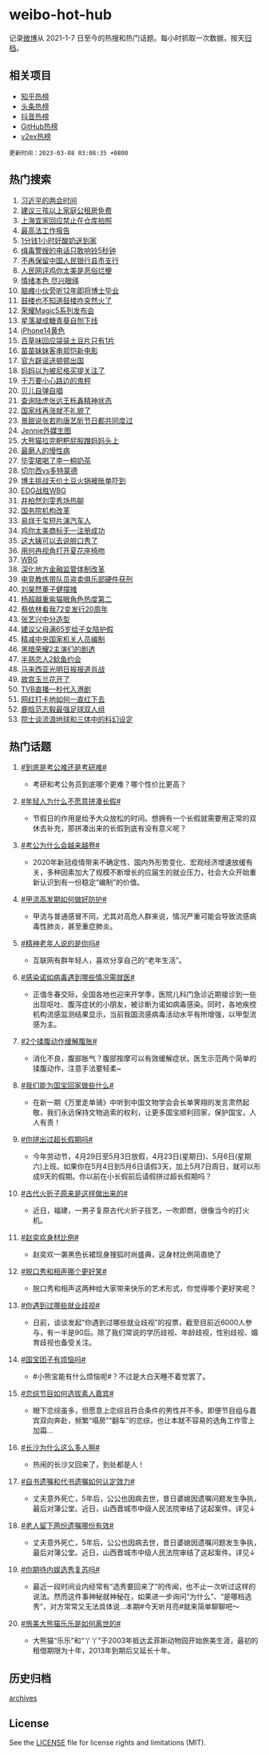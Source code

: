 # weibo-hot-hub

记录[微博](https://www.weibo.com)从 2021-1-7 日至今的热搜和热门话题。每小时抓取一次数据，按天[归档](archives)。

## 相关项目

- [知乎热榜](https://github.com/lonnyzhang423/zhihu-hot-hub)
- [头条热榜](https://github.com/lonnyzhang423/toutiao-hot-hub)
- [抖音热榜](https://github.com/lonnyzhang423/douyin-hot-hub)
- [GitHub热榜](https://github.com/lonnyzhang423/github-hot-hub)
- [v2ex热榜](https://github.com/lonnyzhang423/v2ex-hot-hub)


`更新时间：2023-03-08 03:08:35 +0800`

## 热门搜索

1. [习近平的两会时间](https://m.weibo.cn/search?containerid=100103type%3D1%26t%3D10%26q%3D%23%E4%B9%A0%E8%BF%91%E5%B9%B3%E7%9A%84%E4%B8%A4%E4%BC%9A%E6%97%B6%E9%97%B4%23&stream_entry_id=51&isnewpage=1&extparam=seat%3D1%26dgr%3D0%26filter_type%3Drealtimehot%26cate%3D10103%26stream_entry_id%3D51%26pos%3D0%26c_type%3D51%26display_time%3D1678216113%26pre_seqid%3D16782161139530438599113&luicode=10000011&lfid=106003type%253D25%2526t%253D3%2526disable_hot%253D1%2526filter_type%253Drealtimehot)
1. [建议三孩以上家庭公租房免费](https://m.weibo.cn/search?containerid=100103type%3D1%26t%3D10%26q%3D%23%E5%BB%BA%E8%AE%AE%E4%B8%89%E5%AD%A9%E4%BB%A5%E4%B8%8A%E5%AE%B6%E5%BA%AD%E5%85%AC%E7%A7%9F%E6%88%BF%E5%85%8D%E8%B4%B9%23&stream_entry_id=31&isnewpage=1&extparam=seat%3D1%26realpos%3D1%26dgr%3D0%26filter_type%3Drealtimehot%26q%3D%2523%25E5%25BB%25BA%25E8%25AE%25AE%25E4%25B8%2589%25E5%25AD%25A9%25E4%25BB%25A5%25E4%25B8%258A%25E5%25AE%25B6%25E5%25BA%25AD%25E5%2585%25AC%25E7%25A7%259F%25E6%2588%25BF%25E5%2585%258D%25E8%25B4%25B9%2523%26stream_entry_id%3D31%26pos%3D0%26band_rank%3D1%26cate%3D5001%26lcate%3D5001%26flag%3D0%26c_type%3D31%26display_time%3D1678216113%26pre_seqid%3D16782161139530438599113&luicode=10000011&lfid=106003type%253D25%2526t%253D3%2526disable_hot%253D1%2526filter_type%253Drealtimehot)
1. [上海宜家回应禁止在仓库拍照](https://m.weibo.cn/search?containerid=100103type%3D1%26t%3D10%26q%3D%23%E4%B8%8A%E6%B5%B7%E5%AE%9C%E5%AE%B6%E5%9B%9E%E5%BA%94%E7%A6%81%E6%AD%A2%E5%9C%A8%E4%BB%93%E5%BA%93%E6%8B%8D%E7%85%A7%23&stream_entry_id=31&isnewpage=1&extparam=seat%3D1%26realpos%3D2%26dgr%3D0%26filter_type%3Drealtimehot%26q%3D%2523%25E4%25B8%258A%25E6%25B5%25B7%25E5%25AE%259C%25E5%25AE%25B6%25E5%259B%259E%25E5%25BA%2594%25E7%25A6%2581%25E6%25AD%25A2%25E5%259C%25A8%25E4%25BB%2593%25E5%25BA%2593%25E6%258B%258D%25E7%2585%25A7%2523%26stream_entry_id%3D31%26pos%3D1%26band_rank%3D2%26cate%3D5001%26lcate%3D5001%26flag%3D0%26c_type%3D31%26display_time%3D1678216113%26pre_seqid%3D16782161139530438599113&luicode=10000011&lfid=106003type%253D25%2526t%253D3%2526disable_hot%253D1%2526filter_type%253Drealtimehot)
1. [最高法工作报告](https://m.weibo.cn/search?containerid=100103type%3D1%26t%3D10%26q%3D%23%E6%9C%80%E9%AB%98%E6%B3%95%E5%B7%A5%E4%BD%9C%E6%8A%A5%E5%91%8A%23&stream_entry_id=31&isnewpage=1&extparam=seat%3D1%26realpos%3D3%26dgr%3D0%26filter_type%3Drealtimehot%26q%3D%2523%25E6%259C%2580%25E9%25AB%2598%25E6%25B3%2595%25E5%25B7%25A5%25E4%25BD%259C%25E6%258A%25A5%25E5%2591%258A%2523%26stream_entry_id%3D31%26pos%3D2%26band_rank%3D3%26cate%3D5001%26lcate%3D5001%26flag%3D0%26c_type%3D31%26display_time%3D1678216113%26pre_seqid%3D16782161139530438599113&luicode=10000011&lfid=106003type%253D25%2526t%253D3%2526disable_hot%253D1%2526filter_type%253Drealtimehot)
1. [1分钱1小时好酸奶送到家](https://m.weibo.cn/search?containerid=100103type%3D1%26t%3D10%26q%3D%231%E5%88%86%E9%92%B11%E5%B0%8F%E6%97%B6%E5%A5%BD%E9%85%B8%E5%A5%B6%E9%80%81%E5%88%B0%E5%AE%B6%23&stream_entry_id=31&isnewpage=1&extparam=seat%3D1%26dgr%3D0%26filter_type%3Drealtimehot%26adid%3D181745%26q%3D%25231%25E5%2588%2586%25E9%2592%25B11%25E5%25B0%258F%25E6%2597%25B6%25E5%25A5%25BD%25E9%2585%25B8%25E5%25A5%25B6%25E9%2580%2581%25E5%2588%25B0%25E5%25AE%25B6%2523%26stream_entry_id%3D31%26pos%3D3%26band_rank%3D4%26topic_ad%3D1%26cate%3D5001%26lcate%3D5001%26c_type%3D31%26display_time%3D1678216113%26pre_seqid%3D16782161139530438599113&luicode=10000011&lfid=106003type%253D25%2526t%253D3%2526disable_hot%253D1%2526filter_type%253Drealtimehot)
1. [缉毒警嫂的电话只敢响铃5秒钟](https://m.weibo.cn/search?containerid=100103type%3D1%26t%3D10%26q%3D%23%E7%BC%89%E6%AF%92%E8%AD%A6%E5%AB%82%E7%9A%84%E7%94%B5%E8%AF%9D%E5%8F%AA%E6%95%A2%E5%93%8D%E9%93%835%E7%A7%92%E9%92%9F%23&stream_entry_id=31&isnewpage=1&extparam=seat%3D1%26realpos%3D4%26dgr%3D0%26filter_type%3Drealtimehot%26q%3D%2523%25E7%25BC%2589%25E6%25AF%2592%25E8%25AD%25A6%25E5%25AB%2582%25E7%259A%2584%25E7%2594%25B5%25E8%25AF%259D%25E5%258F%25AA%25E6%2595%25A2%25E5%2593%258D%25E9%2593%25835%25E7%25A7%2592%25E9%2592%259F%2523%26stream_entry_id%3D31%26pos%3D4%26band_rank%3D4%26cate%3D5001%26lcate%3D5001%26flag%3D0%26c_type%3D31%26display_time%3D1678216113%26pre_seqid%3D16782161139530438599113&luicode=10000011&lfid=106003type%253D25%2526t%253D3%2526disable_hot%253D1%2526filter_type%253Drealtimehot)
1. [不再保留中国人民银行县市支行](https://m.weibo.cn/search?containerid=100103type%3D1%26t%3D10%26q%3D%23%E4%B8%8D%E5%86%8D%E4%BF%9D%E7%95%99%E4%B8%AD%E5%9B%BD%E4%BA%BA%E6%B0%91%E9%93%B6%E8%A1%8C%E5%8E%BF%E5%B8%82%E6%94%AF%E8%A1%8C%23&stream_entry_id=31&isnewpage=1&extparam=seat%3D1%26realpos%3D5%26dgr%3D0%26filter_type%3Drealtimehot%26q%3D%2523%25E4%25B8%258D%25E5%2586%258D%25E4%25BF%259D%25E7%2595%2599%25E4%25B8%25AD%25E5%259B%25BD%25E4%25BA%25BA%25E6%25B0%2591%25E9%2593%25B6%25E8%25A1%258C%25E5%258E%25BF%25E5%25B8%2582%25E6%2594%25AF%25E8%25A1%258C%2523%26stream_entry_id%3D31%26pos%3D5%26band_rank%3D5%26cate%3D5001%26lcate%3D5001%26flag%3D0%26c_type%3D31%26display_time%3D1678216113%26pre_seqid%3D16782161139530438599113&luicode=10000011&lfid=106003type%253D25%2526t%253D3%2526disable_hot%253D1%2526filter_type%253Drealtimehot)
1. [人民网评鸡你太美是恶俗烂梗](https://m.weibo.cn/search?containerid=100103type%3D1%26t%3D10%26q%3D%23%E4%BA%BA%E6%B0%91%E7%BD%91%E8%AF%84%E9%B8%A1%E4%BD%A0%E5%A4%AA%E7%BE%8E%E6%98%AF%E6%81%B6%E4%BF%97%E7%83%82%E6%A2%97%23&stream_entry_id=31&isnewpage=1&extparam=seat%3D1%26realpos%3D6%26dgr%3D0%26filter_type%3Drealtimehot%26q%3D%2523%25E4%25BA%25BA%25E6%25B0%2591%25E7%25BD%2591%25E8%25AF%2584%25E9%25B8%25A1%25E4%25BD%25A0%25E5%25A4%25AA%25E7%25BE%258E%25E6%2598%25AF%25E6%2581%25B6%25E4%25BF%2597%25E7%2583%2582%25E6%25A2%2597%2523%26stream_entry_id%3D31%26pos%3D6%26band_rank%3D6%26cate%3D5001%26lcate%3D5001%26flag%3D16%26c_type%3D31%26display_time%3D1678216113%26pre_seqid%3D16782161139530438599113&luicode=10000011&lfid=106003type%253D25%2526t%253D3%2526disable_hot%253D1%2526filter_type%253Drealtimehot)
1. [情绪本色 尽兴眼绎](https://m.weibo.cn/search?containerid=100103type%3D1%26t%3D10%26q%3D%23%E6%83%85%E7%BB%AA%E6%9C%AC%E8%89%B2+%E5%B0%BD%E5%85%B4%E7%9C%BC%E7%BB%8E%23&stream_entry_id=31&isnewpage=1&extparam=seat%3D1%26dgr%3D0%26filter_type%3Drealtimehot%26adid%3D181635%26q%3D%2523%25E6%2583%2585%25E7%25BB%25AA%25E6%259C%25AC%25E8%2589%25B2%2520%25E5%25B0%25BD%25E5%2585%25B4%25E7%259C%25BC%25E7%25BB%258E%2523%26stream_entry_id%3D31%26pos%3D7%26band_rank%3D7%26topic_ad%3D1%26cate%3D5001%26lcate%3D5001%26c_type%3D31%26display_time%3D1678216113%26pre_seqid%3D16782161139530438599113&luicode=10000011&lfid=106003type%253D25%2526t%253D3%2526disable_hot%253D1%2526filter_type%253Drealtimehot)
1. [脑瘫小伙旁听12年即将博士毕业](https://m.weibo.cn/search?containerid=100103type%3D1%26t%3D10%26q%3D%23%E8%84%91%E7%98%AB%E5%B0%8F%E4%BC%99%E6%97%81%E5%90%AC12%E5%B9%B4%E5%8D%B3%E5%B0%86%E5%8D%9A%E5%A3%AB%E6%AF%95%E4%B8%9A%23&stream_entry_id=31&isnewpage=1&extparam=seat%3D1%26realpos%3D7%26dgr%3D0%26filter_type%3Drealtimehot%26q%3D%2523%25E8%2584%2591%25E7%2598%25AB%25E5%25B0%258F%25E4%25BC%2599%25E6%2597%2581%25E5%2590%25AC12%25E5%25B9%25B4%25E5%258D%25B3%25E5%25B0%2586%25E5%258D%259A%25E5%25A3%25AB%25E6%25AF%2595%25E4%25B8%259A%2523%26stream_entry_id%3D31%26pos%3D8%26band_rank%3D7%26cate%3D5001%26lcate%3D5001%26flag%3D0%26c_type%3D31%26display_time%3D1678216113%26pre_seqid%3D16782161139530438599113&luicode=10000011&lfid=106003type%253D25%2526t%253D3%2526disable_hot%253D1%2526filter_type%253Drealtimehot)
1. [鼓楼也不知道鼓楼咋突然火了](https://m.weibo.cn/search?containerid=100103type%3D1%26t%3D10%26q%3D%23%E9%BC%93%E6%A5%BC%E4%B9%9F%E4%B8%8D%E7%9F%A5%E9%81%93%E9%BC%93%E6%A5%BC%E5%92%8B%E7%AA%81%E7%84%B6%E7%81%AB%E4%BA%86%23&stream_entry_id=31&isnewpage=1&extparam=seat%3D1%26realpos%3D8%26dgr%3D0%26filter_type%3Drealtimehot%26q%3D%2523%25E9%25BC%2593%25E6%25A5%25BC%25E4%25B9%259F%25E4%25B8%258D%25E7%259F%25A5%25E9%2581%2593%25E9%25BC%2593%25E6%25A5%25BC%25E5%2592%258B%25E7%25AA%2581%25E7%2584%25B6%25E7%2581%25AB%25E4%25BA%2586%2523%26stream_entry_id%3D31%26pos%3D9%26band_rank%3D8%26cate%3D5001%26lcate%3D5001%26flag%3D0%26c_type%3D31%26display_time%3D1678216113%26pre_seqid%3D16782161139530438599113&luicode=10000011&lfid=106003type%253D25%2526t%253D3%2526disable_hot%253D1%2526filter_type%253Drealtimehot)
1. [荣耀Magic5系列发布会](https://m.weibo.cn/search?containerid=100103type%3D1%26t%3D10%26q%3D%23%E8%8D%A3%E8%80%80Magic5%E7%B3%BB%E5%88%97%E5%8F%91%E5%B8%83%E4%BC%9A%23&stream_entry_id=31&isnewpage=1&extparam=seat%3D1%26realpos%3D9%26dgr%3D0%26filter_type%3Drealtimehot%26q%3D%2523%25E8%258D%25A3%25E8%2580%2580Magic5%25E7%25B3%25BB%25E5%2588%2597%25E5%258F%2591%25E5%25B8%2583%25E4%25BC%259A%2523%26stream_entry_id%3D31%26pos%3D10%26band_rank%3D9%26cate%3D5001%26lcate%3D5001%26flag%3D0%26c_type%3D31%26display_time%3D1678216113%26pre_seqid%3D16782161139530438599113&luicode=10000011&lfid=106003type%253D25%2526t%253D3%2526disable_hot%253D1%2526filter_type%253Drealtimehot)
1. [星落凝成糖青葵自刎下线](https://m.weibo.cn/search?containerid=100103type%3D1%26t%3D10%26q%3D%23%E6%98%9F%E8%90%BD%E5%87%9D%E6%88%90%E7%B3%96%E9%9D%92%E8%91%B5%E8%87%AA%E5%88%8E%E4%B8%8B%E7%BA%BF%23&stream_entry_id=31&isnewpage=1&extparam=seat%3D1%26realpos%3D10%26dgr%3D0%26filter_type%3Drealtimehot%26q%3D%2523%25E6%2598%259F%25E8%2590%25BD%25E5%2587%259D%25E6%2588%2590%25E7%25B3%2596%25E9%259D%2592%25E8%2591%25B5%25E8%2587%25AA%25E5%2588%258E%25E4%25B8%258B%25E7%25BA%25BF%2523%26stream_entry_id%3D31%26pos%3D11%26band_rank%3D10%26cate%3D5001%26lcate%3D5001%26flag%3D0%26c_type%3D31%26display_time%3D1678216113%26pre_seqid%3D16782161139530438599113&luicode=10000011&lfid=106003type%253D25%2526t%253D3%2526disable_hot%253D1%2526filter_type%253Drealtimehot)
1. [iPhone14黄色](https://m.weibo.cn/search?containerid=100103type%3D1%26t%3D10%26q%3DiPhone14%E9%BB%84%E8%89%B2&stream_entry_id=31&isnewpage=1&extparam=seat%3D1%26realpos%3D11%26dgr%3D0%26filter_type%3Drealtimehot%26q%3DiPhone14%25E9%25BB%2584%25E8%2589%25B2%26stream_entry_id%3D31%26pos%3D12%26band_rank%3D11%26cate%3D5001%26lcate%3D5001%26flag%3D0%26c_type%3D31%26display_time%3D1678216113%26pre_seqid%3D16782161139530438599113&luicode=10000011&lfid=106003type%253D25%2526t%253D3%2526disable_hot%253D1%2526filter_type%253Drealtimehot)
1. [百草味回应袋装土豆片只有1片](https://m.weibo.cn/search?containerid=100103type%3D1%26t%3D10%26q%3D%23%E7%99%BE%E8%8D%89%E5%91%B3%E5%9B%9E%E5%BA%94%E8%A2%8B%E8%A3%85%E5%9C%9F%E8%B1%86%E7%89%87%E5%8F%AA%E6%9C%891%E7%89%87%23&stream_entry_id=31&isnewpage=1&extparam=seat%3D1%26realpos%3D12%26dgr%3D0%26filter_type%3Drealtimehot%26q%3D%2523%25E7%2599%25BE%25E8%258D%2589%25E5%2591%25B3%25E5%259B%259E%25E5%25BA%2594%25E8%25A2%258B%25E8%25A3%2585%25E5%259C%259F%25E8%25B1%2586%25E7%2589%2587%25E5%258F%25AA%25E6%259C%25891%25E7%2589%2587%2523%26stream_entry_id%3D31%26pos%3D13%26band_rank%3D12%26cate%3D5001%26lcate%3D5001%26flag%3D0%26c_type%3D31%26display_time%3D1678216113%26pre_seqid%3D16782161139530438599113&luicode=10000011&lfid=106003type%253D25%2526t%253D3%2526disable_hot%253D1%2526filter_type%253Drealtimehot)
1. [苗苗妹妹客串郑恺新电影](https://m.weibo.cn/search?containerid=100103type%3D1%26t%3D10%26q%3D%23%E8%8B%97%E8%8B%97%E5%A6%B9%E5%A6%B9%E5%AE%A2%E4%B8%B2%E9%83%91%E6%81%BA%E6%96%B0%E7%94%B5%E5%BD%B1%23&stream_entry_id=31&isnewpage=1&extparam=seat%3D1%26realpos%3D13%26dgr%3D0%26filter_type%3Drealtimehot%26q%3D%2523%25E8%258B%2597%25E8%258B%2597%25E5%25A6%25B9%25E5%25A6%25B9%25E5%25AE%25A2%25E4%25B8%25B2%25E9%2583%2591%25E6%2581%25BA%25E6%2596%25B0%25E7%2594%25B5%25E5%25BD%25B1%2523%26stream_entry_id%3D31%26pos%3D14%26band_rank%3D13%26cate%3D5001%26lcate%3D5001%26flag%3D0%26c_type%3D31%26display_time%3D1678216113%26pre_seqid%3D16782161139530438599113&luicode=10000011&lfid=106003type%253D25%2526t%253D3%2526disable_hot%253D1%2526filter_type%253Drealtimehot)
1. [官方辟谣送顿顿出国](https://m.weibo.cn/search?containerid=100103type%3D1%26t%3D10%26q%3D%23%E5%AE%98%E6%96%B9%E8%BE%9F%E8%B0%A3%E9%80%81%E9%A1%BF%E9%A1%BF%E5%87%BA%E5%9B%BD%23&stream_entry_id=31&isnewpage=1&extparam=seat%3D1%26realpos%3D14%26dgr%3D0%26filter_type%3Drealtimehot%26q%3D%2523%25E5%25AE%2598%25E6%2596%25B9%25E8%25BE%259F%25E8%25B0%25A3%25E9%2580%2581%25E9%25A1%25BF%25E9%25A1%25BF%25E5%2587%25BA%25E5%259B%25BD%2523%26stream_entry_id%3D31%26pos%3D15%26band_rank%3D14%26cate%3D5001%26lcate%3D5001%26flag%3D0%26c_type%3D31%26display_time%3D1678216113%26pre_seqid%3D16782161139530438599113&luicode=10000011&lfid=106003type%253D25%2526t%253D3%2526disable_hot%253D1%2526filter_type%253Drealtimehot)
1. [妈妈以为被尼格买提关注了](https://m.weibo.cn/search?containerid=100103type%3D1%26t%3D10%26q%3D%23%E5%A6%88%E5%A6%88%E4%BB%A5%E4%B8%BA%E8%A2%AB%E5%B0%BC%E6%A0%BC%E4%B9%B0%E6%8F%90%E5%85%B3%E6%B3%A8%E4%BA%86%23&stream_entry_id=31&isnewpage=1&extparam=seat%3D1%26realpos%3D15%26dgr%3D0%26filter_type%3Drealtimehot%26q%3D%2523%25E5%25A6%2588%25E5%25A6%2588%25E4%25BB%25A5%25E4%25B8%25BA%25E8%25A2%25AB%25E5%25B0%25BC%25E6%25A0%25BC%25E4%25B9%25B0%25E6%258F%2590%25E5%2585%25B3%25E6%25B3%25A8%25E4%25BA%2586%2523%26stream_entry_id%3D31%26pos%3D16%26band_rank%3D15%26cate%3D5001%26lcate%3D5001%26flag%3D0%26c_type%3D31%26display_time%3D1678216113%26pre_seqid%3D16782161139530438599113&luicode=10000011&lfid=106003type%253D25%2526t%253D3%2526disable_hot%253D1%2526filter_type%253Drealtimehot)
1. [千万要小心路边的鬼秤](https://m.weibo.cn/search?containerid=100103type%3D1%26t%3D10%26q%3D%23%E5%8D%83%E4%B8%87%E8%A6%81%E5%B0%8F%E5%BF%83%E8%B7%AF%E8%BE%B9%E7%9A%84%E9%AC%BC%E7%A7%A4%23&stream_entry_id=31&isnewpage=1&extparam=seat%3D1%26realpos%3D16%26dgr%3D0%26filter_type%3Drealtimehot%26q%3D%2523%25E5%258D%2583%25E4%25B8%2587%25E8%25A6%2581%25E5%25B0%258F%25E5%25BF%2583%25E8%25B7%25AF%25E8%25BE%25B9%25E7%259A%2584%25E9%25AC%25BC%25E7%25A7%25A4%2523%26stream_entry_id%3D31%26pos%3D17%26band_rank%3D16%26cate%3D5001%26lcate%3D5001%26flag%3D0%26c_type%3D31%26display_time%3D1678216113%26pre_seqid%3D16782161139530438599113&luicode=10000011&lfid=106003type%253D25%2526t%253D3%2526disable_hot%253D1%2526filter_type%253Drealtimehot)
1. [贝儿自弹自唱](https://m.weibo.cn/search?containerid=100103type%3D1%26t%3D10%26q%3D%23%E8%B4%9D%E5%84%BF%E8%87%AA%E5%BC%B9%E8%87%AA%E5%94%B1%23&stream_entry_id=31&isnewpage=1&extparam=seat%3D1%26realpos%3D17%26dgr%3D0%26filter_type%3Drealtimehot%26q%3D%2523%25E8%25B4%259D%25E5%2584%25BF%25E8%2587%25AA%25E5%25BC%25B9%25E8%2587%25AA%25E5%2594%25B1%2523%26stream_entry_id%3D31%26pos%3D18%26band_rank%3D17%26cate%3D5001%26lcate%3D5001%26flag%3D0%26c_type%3D31%26display_time%3D1678216113%26pre_seqid%3D16782161139530438599113&luicode=10000011&lfid=106003type%253D25%2526t%253D3%2526disable_hot%253D1%2526filter_type%253Drealtimehot)
1. [查询陆虎张远王栎鑫精神状态](https://m.weibo.cn/search?containerid=100103type%3D1%26t%3D10%26q%3D%23%E6%9F%A5%E8%AF%A2%E9%99%86%E8%99%8E%E5%BC%A0%E8%BF%9C%E7%8E%8B%E6%A0%8E%E9%91%AB%E7%B2%BE%E7%A5%9E%E7%8A%B6%E6%80%81%23&stream_entry_id=31&isnewpage=1&extparam=seat%3D1%26realpos%3D18%26dgr%3D0%26filter_type%3Drealtimehot%26q%3D%2523%25E6%259F%25A5%25E8%25AF%25A2%25E9%2599%2586%25E8%2599%258E%25E5%25BC%25A0%25E8%25BF%259C%25E7%258E%258B%25E6%25A0%258E%25E9%2591%25AB%25E7%25B2%25BE%25E7%25A5%259E%25E7%258A%25B6%25E6%2580%2581%2523%26stream_entry_id%3D31%26pos%3D19%26band_rank%3D18%26cate%3D5001%26lcate%3D5001%26flag%3D0%26c_type%3D31%26display_time%3D1678216113%26pre_seqid%3D16782161139530438599113&luicode=10000011&lfid=106003type%253D25%2526t%253D3%2526disable_hot%253D1%2526filter_type%253Drealtimehot)
1. [国家线再涨就不礼貌了](https://m.weibo.cn/search?containerid=100103type%3D1%26t%3D10%26q%3D%23%E5%9B%BD%E5%AE%B6%E7%BA%BF%E5%86%8D%E6%B6%A8%E5%B0%B1%E4%B8%8D%E7%A4%BC%E8%B2%8C%E4%BA%86%23&stream_entry_id=31&isnewpage=1&extparam=seat%3D1%26realpos%3D19%26dgr%3D0%26filter_type%3Drealtimehot%26q%3D%2523%25E5%259B%25BD%25E5%25AE%25B6%25E7%25BA%25BF%25E5%2586%258D%25E6%25B6%25A8%25E5%25B0%25B1%25E4%25B8%258D%25E7%25A4%25BC%25E8%25B2%258C%25E4%25BA%2586%2523%26stream_entry_id%3D31%26pos%3D20%26band_rank%3D19%26cate%3D5001%26lcate%3D5001%26flag%3D0%26c_type%3D31%26display_time%3D1678216113%26pre_seqid%3D16782161139530438599113&luicode=10000011&lfid=106003type%253D25%2526t%253D3%2526disable_hot%253D1%2526filter_type%253Drealtimehot)
1. [景甜说张若昀唐艺昕节日都共同度过](https://m.weibo.cn/search?containerid=100103type%3D1%26t%3D10%26q%3D%23%E6%99%AF%E7%94%9C%E8%AF%B4%E5%BC%A0%E8%8B%A5%E6%98%80%E5%94%90%E8%89%BA%E6%98%95%E8%8A%82%E6%97%A5%E9%83%BD%E5%85%B1%E5%90%8C%E5%BA%A6%E8%BF%87%23&stream_entry_id=31&isnewpage=1&extparam=seat%3D1%26realpos%3D20%26dgr%3D0%26filter_type%3Drealtimehot%26q%3D%2523%25E6%2599%25AF%25E7%2594%259C%25E8%25AF%25B4%25E5%25BC%25A0%25E8%258B%25A5%25E6%2598%2580%25E5%2594%2590%25E8%2589%25BA%25E6%2598%2595%25E8%258A%2582%25E6%2597%25A5%25E9%2583%25BD%25E5%2585%25B1%25E5%2590%258C%25E5%25BA%25A6%25E8%25BF%2587%2523%26stream_entry_id%3D31%26pos%3D21%26band_rank%3D20%26cate%3D5001%26lcate%3D5001%26flag%3D0%26c_type%3D31%26display_time%3D1678216113%26pre_seqid%3D16782161139530438599113&luicode=10000011&lfid=106003type%253D25%2526t%253D3%2526disable_hot%253D1%2526filter_type%253Drealtimehot)
1. [Jennie外媒生图](https://m.weibo.cn/search?containerid=100103type%3D1%26t%3D10%26q%3D%23Jennie%E5%A4%96%E5%AA%92%E7%94%9F%E5%9B%BE%23&stream_entry_id=31&isnewpage=1&extparam=seat%3D1%26realpos%3D21%26dgr%3D0%26filter_type%3Drealtimehot%26q%3D%2523Jennie%25E5%25A4%2596%25E5%25AA%2592%25E7%2594%259F%25E5%259B%25BE%2523%26stream_entry_id%3D31%26pos%3D22%26band_rank%3D21%26cate%3D5001%26lcate%3D5001%26flag%3D0%26c_type%3D31%26display_time%3D1678216113%26pre_seqid%3D16782161139530438599113&luicode=10000011&lfid=106003type%253D25%2526t%253D3%2526disable_hot%253D1%2526filter_type%253Drealtimehot)
1. [大熊猫拉完粑粑屁股蹭妈妈头上](https://m.weibo.cn/search?containerid=100103type%3D1%26t%3D10%26q%3D%23%E5%A4%A7%E7%86%8A%E7%8C%AB%E6%8B%89%E5%AE%8C%E7%B2%91%E7%B2%91%E5%B1%81%E8%82%A1%E8%B9%AD%E5%A6%88%E5%A6%88%E5%A4%B4%E4%B8%8A%23&stream_entry_id=31&isnewpage=1&extparam=seat%3D1%26realpos%3D22%26dgr%3D0%26filter_type%3Drealtimehot%26q%3D%2523%25E5%25A4%25A7%25E7%2586%258A%25E7%258C%25AB%25E6%258B%2589%25E5%25AE%258C%25E7%25B2%2591%25E7%25B2%2591%25E5%25B1%2581%25E8%2582%25A1%25E8%25B9%25AD%25E5%25A6%2588%25E5%25A6%2588%25E5%25A4%25B4%25E4%25B8%258A%2523%26stream_entry_id%3D31%26pos%3D23%26band_rank%3D22%26cate%3D5001%26lcate%3D5001%26flag%3D0%26c_type%3D31%26display_time%3D1678216113%26pre_seqid%3D16782161139530438599113&luicode=10000011&lfid=106003type%253D25%2526t%253D3%2526disable_hot%253D1%2526filter_type%253Drealtimehot)
1. [最磨人的慢性病](https://m.weibo.cn/search?containerid=100103type%3D1%26t%3D10%26q%3D%23%E6%9C%80%E7%A3%A8%E4%BA%BA%E7%9A%84%E6%85%A2%E6%80%A7%E7%97%85%23&stream_entry_id=31&isnewpage=1&extparam=seat%3D1%26realpos%3D23%26dgr%3D0%26filter_type%3Drealtimehot%26q%3D%2523%25E6%259C%2580%25E7%25A3%25A8%25E4%25BA%25BA%25E7%259A%2584%25E6%2585%25A2%25E6%2580%25A7%25E7%2597%2585%2523%26stream_entry_id%3D31%26pos%3D24%26band_rank%3D23%26cate%3D5001%26lcate%3D5001%26flag%3D0%26c_type%3D31%26display_time%3D1678216113%26pre_seqid%3D16782161139530438599113&luicode=10000011&lfid=106003type%253D25%2526t%253D3%2526disable_hot%253D1%2526filter_type%253Drealtimehot)
1. [毕雯珺喝了李一桐奶茶](https://m.weibo.cn/search?containerid=100103type%3D1%26t%3D10%26q%3D%23%E6%AF%95%E9%9B%AF%E7%8F%BA%E5%96%9D%E4%BA%86%E6%9D%8E%E4%B8%80%E6%A1%90%E5%A5%B6%E8%8C%B6%23&stream_entry_id=31&isnewpage=1&extparam=seat%3D1%26realpos%3D24%26dgr%3D0%26filter_type%3Drealtimehot%26q%3D%2523%25E6%25AF%2595%25E9%259B%25AF%25E7%258F%25BA%25E5%2596%259D%25E4%25BA%2586%25E6%259D%258E%25E4%25B8%2580%25E6%25A1%2590%25E5%25A5%25B6%25E8%258C%25B6%2523%26stream_entry_id%3D31%26pos%3D25%26band_rank%3D24%26cate%3D5001%26lcate%3D5001%26flag%3D0%26c_type%3D31%26display_time%3D1678216113%26pre_seqid%3D16782161139530438599113&luicode=10000011&lfid=106003type%253D25%2526t%253D3%2526disable_hot%253D1%2526filter_type%253Drealtimehot)
1. [切尔西vs多特蒙德](https://m.weibo.cn/search?containerid=100103type%3D1%26t%3D10%26q%3D%23%E5%88%87%E5%B0%94%E8%A5%BFvs%E5%A4%9A%E7%89%B9%E8%92%99%E5%BE%B7%23&stream_entry_id=31&isnewpage=1&extparam=seat%3D1%26realpos%3D25%26dgr%3D0%26filter_type%3Drealtimehot%26q%3D%2523%25E5%2588%2587%25E5%25B0%2594%25E8%25A5%25BFvs%25E5%25A4%259A%25E7%2589%25B9%25E8%2592%2599%25E5%25BE%25B7%2523%26stream_entry_id%3D31%26pos%3D26%26band_rank%3D25%26cate%3D5001%26lcate%3D5001%26flag%3D1%26c_type%3D31%26display_time%3D1678216113%26pre_seqid%3D16782161139530438599113&luicode=10000011&lfid=106003type%253D25%2526t%253D3%2526disable_hot%253D1%2526filter_type%253Drealtimehot)
1. [博主挑战天价土豆火锅被账单吓到](https://m.weibo.cn/search?containerid=100103type%3D1%26t%3D10%26q%3D%23%E5%8D%9A%E4%B8%BB%E6%8C%91%E6%88%98%E5%A4%A9%E4%BB%B7%E5%9C%9F%E8%B1%86%E7%81%AB%E9%94%85%E8%A2%AB%E8%B4%A6%E5%8D%95%E5%90%93%E5%88%B0%23&stream_entry_id=31&isnewpage=1&extparam=seat%3D1%26realpos%3D26%26dgr%3D0%26filter_type%3Drealtimehot%26q%3D%2523%25E5%258D%259A%25E4%25B8%25BB%25E6%258C%2591%25E6%2588%2598%25E5%25A4%25A9%25E4%25BB%25B7%25E5%259C%259F%25E8%25B1%2586%25E7%2581%25AB%25E9%2594%2585%25E8%25A2%25AB%25E8%25B4%25A6%25E5%258D%2595%25E5%2590%2593%25E5%2588%25B0%2523%26stream_entry_id%3D31%26pos%3D27%26band_rank%3D26%26cate%3D5001%26lcate%3D5001%26flag%3D0%26c_type%3D31%26display_time%3D1678216113%26pre_seqid%3D16782161139530438599113&luicode=10000011&lfid=106003type%253D25%2526t%253D3%2526disable_hot%253D1%2526filter_type%253Drealtimehot)
1. [EDG战胜WBG](https://m.weibo.cn/search?containerid=100103type%3D1%26t%3D10%26q%3D%23EDG%E6%88%98%E8%83%9CWBG%23&stream_entry_id=31&isnewpage=1&extparam=seat%3D1%26realpos%3D27%26dgr%3D0%26filter_type%3Drealtimehot%26q%3D%2523EDG%25E6%2588%2598%25E8%2583%259CWBG%2523%26stream_entry_id%3D31%26pos%3D28%26band_rank%3D27%26cate%3D5001%26lcate%3D5001%26flag%3D0%26c_type%3D31%26display_time%3D1678216113%26pre_seqid%3D16782161139530438599113&luicode=10000011&lfid=106003type%253D25%2526t%253D3%2526disable_hot%253D1%2526filter_type%253Drealtimehot)
1. [井柏然刘雯秀场热聊](https://m.weibo.cn/search?containerid=100103type%3D1%26t%3D10%26q%3D%23%E4%BA%95%E6%9F%8F%E7%84%B6%E5%88%98%E9%9B%AF%E7%A7%80%E5%9C%BA%E7%83%AD%E8%81%8A%23&stream_entry_id=31&isnewpage=1&extparam=seat%3D1%26realpos%3D28%26dgr%3D0%26filter_type%3Drealtimehot%26q%3D%2523%25E4%25BA%2595%25E6%259F%258F%25E7%2584%25B6%25E5%2588%2598%25E9%259B%25AF%25E7%25A7%2580%25E5%259C%25BA%25E7%2583%25AD%25E8%2581%258A%2523%26stream_entry_id%3D31%26pos%3D29%26band_rank%3D28%26cate%3D5001%26lcate%3D5001%26flag%3D0%26c_type%3D31%26display_time%3D1678216113%26pre_seqid%3D16782161139530438599113&luicode=10000011&lfid=106003type%253D25%2526t%253D3%2526disable_hot%253D1%2526filter_type%253Drealtimehot)
1. [国务院机构改革](https://m.weibo.cn/search?containerid=100103type%3D1%26t%3D10%26q%3D%23%E5%9B%BD%E5%8A%A1%E9%99%A2%E6%9C%BA%E6%9E%84%E6%94%B9%E9%9D%A9%23&stream_entry_id=31&isnewpage=1&extparam=seat%3D1%26realpos%3D29%26dgr%3D0%26filter_type%3Drealtimehot%26q%3D%2523%25E5%259B%25BD%25E5%258A%25A1%25E9%2599%25A2%25E6%259C%25BA%25E6%259E%2584%25E6%2594%25B9%25E9%259D%25A9%2523%26stream_entry_id%3D31%26pos%3D30%26band_rank%3D29%26cate%3D5001%26lcate%3D5001%26flag%3D0%26c_type%3D31%26display_time%3D1678216113%26pre_seqid%3D16782161139530438599113&luicode=10000011&lfid=106003type%253D25%2526t%253D3%2526disable_hot%253D1%2526filter_type%253Drealtimehot)
1. [易烊千玺短片演汽车人](https://m.weibo.cn/search?containerid=100103type%3D1%26t%3D10%26q%3D%23%E6%98%93%E7%83%8A%E5%8D%83%E7%8E%BA%E7%9F%AD%E7%89%87%E6%BC%94%E6%B1%BD%E8%BD%A6%E4%BA%BA%23&stream_entry_id=31&isnewpage=1&extparam=seat%3D1%26realpos%3D30%26dgr%3D0%26filter_type%3Drealtimehot%26q%3D%2523%25E6%2598%2593%25E7%2583%258A%25E5%258D%2583%25E7%258E%25BA%25E7%259F%25AD%25E7%2589%2587%25E6%25BC%2594%25E6%25B1%25BD%25E8%25BD%25A6%25E4%25BA%25BA%2523%26stream_entry_id%3D31%26pos%3D31%26band_rank%3D30%26cate%3D5001%26lcate%3D5001%26flag%3D0%26c_type%3D31%26display_time%3D1678216113%26pre_seqid%3D16782161139530438599113&luicode=10000011&lfid=106003type%253D25%2526t%253D3%2526disable_hot%253D1%2526filter_type%253Drealtimehot)
1. [鸡你太美商标无一注册成功](https://m.weibo.cn/search?containerid=100103type%3D1%26t%3D10%26q%3D%23%E9%B8%A1%E4%BD%A0%E5%A4%AA%E7%BE%8E%E5%95%86%E6%A0%87%E6%97%A0%E4%B8%80%E6%B3%A8%E5%86%8C%E6%88%90%E5%8A%9F%23&stream_entry_id=31&isnewpage=1&extparam=seat%3D1%26realpos%3D31%26dgr%3D0%26filter_type%3Drealtimehot%26q%3D%2523%25E9%25B8%25A1%25E4%25BD%25A0%25E5%25A4%25AA%25E7%25BE%258E%25E5%2595%2586%25E6%25A0%2587%25E6%2597%25A0%25E4%25B8%2580%25E6%25B3%25A8%25E5%2586%258C%25E6%2588%2590%25E5%258A%259F%2523%26stream_entry_id%3D31%26pos%3D32%26band_rank%3D31%26cate%3D5001%26lcate%3D5001%26flag%3D0%26c_type%3D31%26display_time%3D1678216113%26pre_seqid%3D16782161139530438599113&luicode=10000011&lfid=106003type%253D25%2526t%253D3%2526disable_hot%253D1%2526filter_type%253Drealtimehot)
1. [这大姨可以去说脱口秀了](https://m.weibo.cn/search?containerid=100103type%3D1%26t%3D10%26q%3D%23%E8%BF%99%E5%A4%A7%E5%A7%A8%E5%8F%AF%E4%BB%A5%E5%8E%BB%E8%AF%B4%E8%84%B1%E5%8F%A3%E7%A7%80%E4%BA%86%23&stream_entry_id=31&isnewpage=1&extparam=seat%3D1%26realpos%3D32%26dgr%3D0%26filter_type%3Drealtimehot%26q%3D%2523%25E8%25BF%2599%25E5%25A4%25A7%25E5%25A7%25A8%25E5%258F%25AF%25E4%25BB%25A5%25E5%258E%25BB%25E8%25AF%25B4%25E8%2584%25B1%25E5%258F%25A3%25E7%25A7%2580%25E4%25BA%2586%2523%26stream_entry_id%3D31%26pos%3D33%26band_rank%3D32%26cate%3D5001%26lcate%3D5001%26flag%3D0%26c_type%3D31%26display_time%3D1678216113%26pre_seqid%3D16782161139530438599113&luicode=10000011&lfid=106003type%253D25%2526t%253D3%2526disable_hot%253D1%2526filter_type%253Drealtimehot)
1. [用何冉视角打开夏花座椅吻](https://m.weibo.cn/search?containerid=100103type%3D1%26t%3D10%26q%3D%23%E7%94%A8%E4%BD%95%E5%86%89%E8%A7%86%E8%A7%92%E6%89%93%E5%BC%80%E5%A4%8F%E8%8A%B1%E5%BA%A7%E6%A4%85%E5%90%BB%23&stream_entry_id=31&isnewpage=1&extparam=seat%3D1%26realpos%3D33%26dgr%3D0%26filter_type%3Drealtimehot%26q%3D%2523%25E7%2594%25A8%25E4%25BD%2595%25E5%2586%2589%25E8%25A7%2586%25E8%25A7%2592%25E6%2589%2593%25E5%25BC%2580%25E5%25A4%258F%25E8%258A%25B1%25E5%25BA%25A7%25E6%25A4%2585%25E5%2590%25BB%2523%26stream_entry_id%3D31%26pos%3D34%26band_rank%3D33%26cate%3D5001%26lcate%3D5001%26flag%3D0%26c_type%3D31%26display_time%3D1678216113%26pre_seqid%3D16782161139530438599113&luicode=10000011&lfid=106003type%253D25%2526t%253D3%2526disable_hot%253D1%2526filter_type%253Drealtimehot)
1. [WBG](https://m.weibo.cn/search?containerid=100103type%3D1%26t%3D10%26q%3DWBG&stream_entry_id=31&isnewpage=1&extparam=seat%3D1%26realpos%3D34%26dgr%3D0%26filter_type%3Drealtimehot%26q%3DWBG%26stream_entry_id%3D31%26pos%3D35%26band_rank%3D34%26cate%3D5001%26lcate%3D5001%26flag%3D0%26c_type%3D31%26display_time%3D1678216113%26pre_seqid%3D16782161139530438599113&luicode=10000011&lfid=106003type%253D25%2526t%253D3%2526disable_hot%253D1%2526filter_type%253Drealtimehot)
1. [深化地方金融监管体制改革](https://m.weibo.cn/search?containerid=100103type%3D1%26t%3D10%26q%3D%23%E6%B7%B1%E5%8C%96%E5%9C%B0%E6%96%B9%E9%87%91%E8%9E%8D%E7%9B%91%E7%AE%A1%E4%BD%93%E5%88%B6%E6%94%B9%E9%9D%A9%23&stream_entry_id=31&isnewpage=1&extparam=seat%3D1%26realpos%3D35%26dgr%3D0%26filter_type%3Drealtimehot%26q%3D%2523%25E6%25B7%25B1%25E5%258C%2596%25E5%259C%25B0%25E6%2596%25B9%25E9%2587%2591%25E8%259E%258D%25E7%259B%2591%25E7%25AE%25A1%25E4%25BD%2593%25E5%2588%25B6%25E6%2594%25B9%25E9%259D%25A9%2523%26stream_entry_id%3D31%26pos%3D36%26band_rank%3D35%26cate%3D5001%26lcate%3D5001%26flag%3D0%26c_type%3D31%26display_time%3D1678216113%26pre_seqid%3D16782161139530438599113&luicode=10000011&lfid=106003type%253D25%2526t%253D3%2526disable_hot%253D1%2526filter_type%253Drealtimehot)
1. [电竞教练带队员盗卖俱乐部硬件获刑](https://m.weibo.cn/search?containerid=100103type%3D1%26t%3D10%26q%3D%23%E7%94%B5%E7%AB%9E%E6%95%99%E7%BB%83%E5%B8%A6%E9%98%9F%E5%91%98%E7%9B%97%E5%8D%96%E4%BF%B1%E4%B9%90%E9%83%A8%E7%A1%AC%E4%BB%B6%E8%8E%B7%E5%88%91%23&stream_entry_id=31&isnewpage=1&extparam=seat%3D1%26realpos%3D36%26dgr%3D0%26filter_type%3Drealtimehot%26q%3D%2523%25E7%2594%25B5%25E7%25AB%259E%25E6%2595%2599%25E7%25BB%2583%25E5%25B8%25A6%25E9%2598%259F%25E5%2591%2598%25E7%259B%2597%25E5%258D%2596%25E4%25BF%25B1%25E4%25B9%2590%25E9%2583%25A8%25E7%25A1%25AC%25E4%25BB%25B6%25E8%258E%25B7%25E5%2588%2591%2523%26stream_entry_id%3D31%26pos%3D37%26band_rank%3D36%26cate%3D5001%26lcate%3D5001%26flag%3D0%26c_type%3D31%26display_time%3D1678216113%26pre_seqid%3D16782161139530438599113&luicode=10000011&lfid=106003type%253D25%2526t%253D3%2526disable_hot%253D1%2526filter_type%253Drealtimehot)
1. [刘昊然董子健摆摊](https://m.weibo.cn/search?containerid=100103type%3D1%26t%3D10%26q%3D%23%E5%88%98%E6%98%8A%E7%84%B6%E8%91%A3%E5%AD%90%E5%81%A5%E6%91%86%E6%91%8A%23&stream_entry_id=31&isnewpage=1&extparam=seat%3D1%26realpos%3D37%26dgr%3D0%26filter_type%3Drealtimehot%26q%3D%2523%25E5%2588%2598%25E6%2598%258A%25E7%2584%25B6%25E8%2591%25A3%25E5%25AD%2590%25E5%2581%25A5%25E6%2591%2586%25E6%2591%258A%2523%26stream_entry_id%3D31%26pos%3D38%26band_rank%3D37%26cate%3D5001%26lcate%3D5001%26flag%3D0%26c_type%3D31%26display_time%3D1678216113%26pre_seqid%3D16782161139530438599113&luicode=10000011&lfid=106003type%253D25%2526t%253D3%2526disable_hot%253D1%2526filter_type%253Drealtimehot)
1. [杨超越重紫猫眼角色热度第二](https://m.weibo.cn/search?containerid=100103type%3D1%26t%3D10%26q%3D%23%E6%9D%A8%E8%B6%85%E8%B6%8A%E9%87%8D%E7%B4%AB%E7%8C%AB%E7%9C%BC%E8%A7%92%E8%89%B2%E7%83%AD%E5%BA%A6%E7%AC%AC%E4%BA%8C%23&stream_entry_id=31&isnewpage=1&extparam=seat%3D1%26realpos%3D38%26dgr%3D0%26filter_type%3Drealtimehot%26q%3D%2523%25E6%259D%25A8%25E8%25B6%2585%25E8%25B6%258A%25E9%2587%258D%25E7%25B4%25AB%25E7%258C%25AB%25E7%259C%25BC%25E8%25A7%2592%25E8%2589%25B2%25E7%2583%25AD%25E5%25BA%25A6%25E7%25AC%25AC%25E4%25BA%258C%2523%26stream_entry_id%3D31%26pos%3D39%26band_rank%3D38%26cate%3D5001%26lcate%3D5001%26flag%3D1%26c_type%3D31%26display_time%3D1678216113%26pre_seqid%3D16782161139530438599113&luicode=10000011&lfid=106003type%253D25%2526t%253D3%2526disable_hot%253D1%2526filter_type%253Drealtimehot)
1. [蔡依林看我72变发行20周年](https://m.weibo.cn/search?containerid=100103type%3D1%26t%3D10%26q%3D%23%E8%94%A1%E4%BE%9D%E6%9E%97%E7%9C%8B%E6%88%9172%E5%8F%98%E5%8F%91%E8%A1%8C20%E5%91%A8%E5%B9%B4%23&stream_entry_id=31&isnewpage=1&extparam=seat%3D1%26realpos%3D39%26dgr%3D0%26filter_type%3Drealtimehot%26q%3D%2523%25E8%2594%25A1%25E4%25BE%259D%25E6%259E%2597%25E7%259C%258B%25E6%2588%259172%25E5%258F%2598%25E5%258F%2591%25E8%25A1%258C20%25E5%2591%25A8%25E5%25B9%25B4%2523%26stream_entry_id%3D31%26pos%3D40%26band_rank%3D39%26cate%3D5001%26lcate%3D5001%26flag%3D0%26c_type%3D31%26display_time%3D1678216113%26pre_seqid%3D16782161139530438599113&luicode=10000011&lfid=106003type%253D25%2526t%253D3%2526disable_hot%253D1%2526filter_type%253Drealtimehot)
1. [张艺兴中分造型](https://m.weibo.cn/search?containerid=100103type%3D1%26t%3D10%26q%3D%23%E5%BC%A0%E8%89%BA%E5%85%B4%E4%B8%AD%E5%88%86%E9%80%A0%E5%9E%8B%23&stream_entry_id=31&isnewpage=1&extparam=seat%3D1%26realpos%3D40%26dgr%3D0%26filter_type%3Drealtimehot%26q%3D%2523%25E5%25BC%25A0%25E8%2589%25BA%25E5%2585%25B4%25E4%25B8%25AD%25E5%2588%2586%25E9%2580%25A0%25E5%259E%258B%2523%26stream_entry_id%3D31%26pos%3D41%26band_rank%3D40%26cate%3D5001%26lcate%3D5001%26flag%3D0%26c_type%3D31%26display_time%3D1678216113%26pre_seqid%3D16782161139530438599113&luicode=10000011&lfid=106003type%253D25%2526t%253D3%2526disable_hot%253D1%2526filter_type%253Drealtimehot)
1. [建议父母满65岁给子女陪护假](https://m.weibo.cn/search?containerid=100103type%3D1%26t%3D10%26q%3D%23%E5%BB%BA%E8%AE%AE%E7%88%B6%E6%AF%8D%E6%BB%A165%E5%B2%81%E7%BB%99%E5%AD%90%E5%A5%B3%E9%99%AA%E6%8A%A4%E5%81%87%23&stream_entry_id=31&isnewpage=1&extparam=seat%3D1%26realpos%3D41%26dgr%3D0%26filter_type%3Drealtimehot%26q%3D%2523%25E5%25BB%25BA%25E8%25AE%25AE%25E7%2588%25B6%25E6%25AF%258D%25E6%25BB%25A165%25E5%25B2%2581%25E7%25BB%2599%25E5%25AD%2590%25E5%25A5%25B3%25E9%2599%25AA%25E6%258A%25A4%25E5%2581%2587%2523%26stream_entry_id%3D31%26pos%3D42%26band_rank%3D41%26cate%3D5001%26lcate%3D5001%26flag%3D0%26c_type%3D31%26display_time%3D1678216113%26pre_seqid%3D16782161139530438599113&luicode=10000011&lfid=106003type%253D25%2526t%253D3%2526disable_hot%253D1%2526filter_type%253Drealtimehot)
1. [精减中央国家机关人员编制](https://m.weibo.cn/search?containerid=100103type%3D1%26t%3D10%26q%3D%23%E7%B2%BE%E5%87%8F%E4%B8%AD%E5%A4%AE%E5%9B%BD%E5%AE%B6%E6%9C%BA%E5%85%B3%E4%BA%BA%E5%91%98%E7%BC%96%E5%88%B6%23&stream_entry_id=31&isnewpage=1&extparam=seat%3D1%26realpos%3D42%26dgr%3D0%26filter_type%3Drealtimehot%26q%3D%2523%25E7%25B2%25BE%25E5%2587%258F%25E4%25B8%25AD%25E5%25A4%25AE%25E5%259B%25BD%25E5%25AE%25B6%25E6%259C%25BA%25E5%2585%25B3%25E4%25BA%25BA%25E5%2591%2598%25E7%25BC%2596%25E5%2588%25B6%2523%26stream_entry_id%3D31%26pos%3D43%26band_rank%3D42%26cate%3D5001%26lcate%3D5001%26flag%3D0%26c_type%3D31%26display_time%3D1678216113%26pre_seqid%3D16782161139530438599113&luicode=10000011&lfid=106003type%253D25%2526t%253D3%2526disable_hot%253D1%2526filter_type%253Drealtimehot)
1. [黑暗荣耀2主演们的剧透](https://m.weibo.cn/search?containerid=100103type%3D1%26t%3D10%26q%3D%23%E9%BB%91%E6%9A%97%E8%8D%A3%E8%80%802%E4%B8%BB%E6%BC%94%E4%BB%AC%E7%9A%84%E5%89%A7%E9%80%8F%23&stream_entry_id=31&isnewpage=1&extparam=seat%3D1%26realpos%3D43%26dgr%3D0%26filter_type%3Drealtimehot%26q%3D%2523%25E9%25BB%2591%25E6%259A%2597%25E8%258D%25A3%25E8%2580%25802%25E4%25B8%25BB%25E6%25BC%2594%25E4%25BB%25AC%25E7%259A%2584%25E5%2589%25A7%25E9%2580%258F%2523%26stream_entry_id%3D31%26pos%3D44%26band_rank%3D43%26cate%3D5001%26lcate%3D5001%26flag%3D0%26c_type%3D31%26display_time%3D1678216113%26pre_seqid%3D16782161139530438599113&luicode=10000011&lfid=106003type%253D25%2526t%253D3%2526disable_hot%253D1%2526filter_type%253Drealtimehot)
1. [半熟恋人2鲶鱼约会](https://m.weibo.cn/search?containerid=100103type%3D1%26t%3D10%26q%3D%23%E5%8D%8A%E7%86%9F%E6%81%8B%E4%BA%BA2%E9%B2%B6%E9%B1%BC%E7%BA%A6%E4%BC%9A%23&stream_entry_id=31&isnewpage=1&extparam=seat%3D1%26realpos%3D44%26dgr%3D0%26filter_type%3Drealtimehot%26q%3D%2523%25E5%258D%258A%25E7%2586%259F%25E6%2581%258B%25E4%25BA%25BA2%25E9%25B2%25B6%25E9%25B1%25BC%25E7%25BA%25A6%25E4%25BC%259A%2523%26stream_entry_id%3D31%26pos%3D45%26band_rank%3D44%26cate%3D5001%26lcate%3D5001%26flag%3D0%26c_type%3D31%26display_time%3D1678216113%26pre_seqid%3D16782161139530438599113&luicode=10000011&lfid=106003type%253D25%2526t%253D3%2526disable_hot%253D1%2526filter_type%253Drealtimehot)
1. [马来西亚光明日报报道肖战](https://m.weibo.cn/search?containerid=100103type%3D1%26t%3D10%26q%3D%23%E9%A9%AC%E6%9D%A5%E8%A5%BF%E4%BA%9A%E5%85%89%E6%98%8E%E6%97%A5%E6%8A%A5%E6%8A%A5%E9%81%93%E8%82%96%E6%88%98%23&stream_entry_id=31&isnewpage=1&extparam=seat%3D1%26realpos%3D45%26dgr%3D0%26filter_type%3Drealtimehot%26q%3D%2523%25E9%25A9%25AC%25E6%259D%25A5%25E8%25A5%25BF%25E4%25BA%259A%25E5%2585%2589%25E6%2598%258E%25E6%2597%25A5%25E6%258A%25A5%25E6%258A%25A5%25E9%2581%2593%25E8%2582%2596%25E6%2588%2598%2523%26stream_entry_id%3D31%26pos%3D46%26band_rank%3D45%26cate%3D5001%26lcate%3D5001%26flag%3D0%26c_type%3D31%26display_time%3D1678216113%26pre_seqid%3D16782161139530438599113&luicode=10000011&lfid=106003type%253D25%2526t%253D3%2526disable_hot%253D1%2526filter_type%253Drealtimehot)
1. [故宫玉兰花开了](https://m.weibo.cn/search?containerid=100103type%3D1%26t%3D10%26q%3D%23%E6%95%85%E5%AE%AB%E7%8E%89%E5%85%B0%E8%8A%B1%E5%BC%80%E4%BA%86%23&stream_entry_id=31&isnewpage=1&extparam=seat%3D1%26realpos%3D46%26dgr%3D0%26filter_type%3Drealtimehot%26q%3D%2523%25E6%2595%2585%25E5%25AE%25AB%25E7%258E%2589%25E5%2585%25B0%25E8%258A%25B1%25E5%25BC%2580%25E4%25BA%2586%2523%26stream_entry_id%3D31%26pos%3D47%26band_rank%3D46%26cate%3D5001%26lcate%3D5001%26flag%3D0%26c_type%3D31%26display_time%3D1678216113%26pre_seqid%3D16782161139530438599113&luicode=10000011&lfid=106003type%253D25%2526t%253D3%2526disable_hot%253D1%2526filter_type%253Drealtimehot)
1. [TVB直播一秒代入港剧](https://m.weibo.cn/search?containerid=100103type%3D1%26t%3D10%26q%3D%23TVB%E7%9B%B4%E6%92%AD%E4%B8%80%E7%A7%92%E4%BB%A3%E5%85%A5%E6%B8%AF%E5%89%A7%23&stream_entry_id=31&isnewpage=1&extparam=seat%3D1%26realpos%3D47%26dgr%3D0%26filter_type%3Drealtimehot%26q%3D%2523TVB%25E7%259B%25B4%25E6%2592%25AD%25E4%25B8%2580%25E7%25A7%2592%25E4%25BB%25A3%25E5%2585%25A5%25E6%25B8%25AF%25E5%2589%25A7%2523%26stream_entry_id%3D31%26pos%3D48%26band_rank%3D47%26cate%3D5001%26lcate%3D5001%26flag%3D0%26c_type%3D31%26display_time%3D1678216113%26pre_seqid%3D16782161139530438599113&luicode=10000011&lfid=106003type%253D25%2526t%253D3%2526disable_hot%253D1%2526filter_type%253Drealtimehot)
1. [网红打卡地如何一直红下去](https://m.weibo.cn/search?containerid=100103type%3D1%26t%3D10%26q%3D%23%E7%BD%91%E7%BA%A2%E6%89%93%E5%8D%A1%E5%9C%B0%E5%A6%82%E4%BD%95%E4%B8%80%E7%9B%B4%E7%BA%A2%E4%B8%8B%E5%8E%BB%23&stream_entry_id=31&isnewpage=1&extparam=seat%3D1%26realpos%3D48%26dgr%3D0%26filter_type%3Drealtimehot%26q%3D%2523%25E7%25BD%2591%25E7%25BA%25A2%25E6%2589%2593%25E5%258D%25A1%25E5%259C%25B0%25E5%25A6%2582%25E4%25BD%2595%25E4%25B8%2580%25E7%259B%25B4%25E7%25BA%25A2%25E4%25B8%258B%25E5%258E%25BB%2523%26stream_entry_id%3D31%26pos%3D49%26band_rank%3D48%26cate%3D5001%26lcate%3D5001%26flag%3D0%26c_type%3D31%26display_time%3D1678216113%26pre_seqid%3D16782161139530438599113&luicode=10000011&lfid=106003type%253D25%2526t%253D3%2526disable_hot%253D1%2526filter_type%253Drealtimehot)
1. [鹿晗范志毅最强足球双人组](https://m.weibo.cn/search?containerid=100103type%3D1%26t%3D10%26q%3D%23%E9%B9%BF%E6%99%97%E8%8C%83%E5%BF%97%E6%AF%85%E6%9C%80%E5%BC%BA%E8%B6%B3%E7%90%83%E5%8F%8C%E4%BA%BA%E7%BB%84%23&stream_entry_id=31&isnewpage=1&extparam=seat%3D1%26realpos%3D49%26dgr%3D0%26filter_type%3Drealtimehot%26q%3D%2523%25E9%25B9%25BF%25E6%2599%2597%25E8%258C%2583%25E5%25BF%2597%25E6%25AF%2585%25E6%259C%2580%25E5%25BC%25BA%25E8%25B6%25B3%25E7%2590%2583%25E5%258F%258C%25E4%25BA%25BA%25E7%25BB%2584%2523%26stream_entry_id%3D31%26pos%3D50%26band_rank%3D49%26cate%3D5001%26lcate%3D5001%26flag%3D0%26c_type%3D31%26display_time%3D1678216113%26pre_seqid%3D16782161139530438599113&luicode=10000011&lfid=106003type%253D25%2526t%253D3%2526disable_hot%253D1%2526filter_type%253Drealtimehot)
1. [院士谈流浪地球和三体中的科幻设定](https://m.weibo.cn/search?containerid=100103type%3D1%26t%3D10%26q%3D%23%E9%99%A2%E5%A3%AB%E8%B0%88%E6%B5%81%E6%B5%AA%E5%9C%B0%E7%90%83%E5%92%8C%E4%B8%89%E4%BD%93%E4%B8%AD%E7%9A%84%E7%A7%91%E5%B9%BB%E8%AE%BE%E5%AE%9A%23&stream_entry_id=31&isnewpage=1&extparam=seat%3D1%26realpos%3D50%26dgr%3D0%26filter_type%3Drealtimehot%26q%3D%2523%25E9%2599%25A2%25E5%25A3%25AB%25E8%25B0%2588%25E6%25B5%2581%25E6%25B5%25AA%25E5%259C%25B0%25E7%2590%2583%25E5%2592%258C%25E4%25B8%2589%25E4%25BD%2593%25E4%25B8%25AD%25E7%259A%2584%25E7%25A7%2591%25E5%25B9%25BB%25E8%25AE%25BE%25E5%25AE%259A%2523%26stream_entry_id%3D31%26pos%3D51%26band_rank%3D50%26cate%3D5001%26lcate%3D5001%26flag%3D0%26c_type%3D31%26display_time%3D1678216113%26pre_seqid%3D16782161139530438599113&luicode=10000011&lfid=106003type%253D25%2526t%253D3%2526disable_hot%253D1%2526filter_type%253Drealtimehot)

## 热门话题

1. [#到底是考公难还是考研难#](https://m.weibo.cn/search?containerid=231522type%3D1%26t%3D10%26q%3D%23%E5%88%B0%E5%BA%95%E6%98%AF%E8%80%83%E5%85%AC%E9%9A%BE%E8%BF%98%E6%98%AF%E8%80%83%E7%A0%94%E9%9A%BE%23&stream_entry_id=128&isnewpage=1&extparam=seat%3D1%26dgr%3D0%26c_type%3D128%26unitid%3D1677380796663%26lcate%3D5004%26pos%3D1-0-0%26cate%3D5004%26display_time%3D1678216114%26pre_seqid%3D16782161149480316320116&luicode=10000011&lfid=231648_-_4)
    - 考研和考公务员到底哪个更难？哪个性价比更高？

1. [#年轻人为什么不愿意拼凑长假#](https://m.weibo.cn/search?containerid=231522type%3D1%26t%3D10%26q%3D%23%E5%B9%B4%E8%BD%BB%E4%BA%BA%E4%B8%BA%E4%BB%80%E4%B9%88%E4%B8%8D%E6%84%BF%E6%84%8F%E6%8B%BC%E5%87%91%E9%95%BF%E5%81%87%23&stream_entry_id=128&isnewpage=1&extparam=seat%3D1%26dgr%3D0%26c_type%3D128%26unitid%3D1677465391512%26lcate%3D5004%26pos%3D1-0-1%26cate%3D5004%26display_time%3D1678216114%26pre_seqid%3D16782161149480316320116&luicode=10000011&lfid=231648_-_4)
    - 节假日的作用是给予大众放松的时间。想拥有一个长假就需要用正常的双休去补充，那拼凑出来的长假到底有没有意义呢？

1. [#考公为什么会越来越卷#](https://m.weibo.cn/search?containerid=231522type%3D1%26t%3D10%26q%3D%23%E8%80%83%E5%85%AC%E4%B8%BA%E4%BB%80%E4%B9%88%E4%BC%9A%E8%B6%8A%E6%9D%A5%E8%B6%8A%E5%8D%B7%23&stream_entry_id=128&isnewpage=1&extparam=seat%3D1%26dgr%3D0%26c_type%3D128%26unitid%3D1677308832266%26lcate%3D5004%26pos%3D1-0-2%26cate%3D5004%26display_time%3D1678216114%26pre_seqid%3D16782161149480316320116&luicode=10000011&lfid=231648_-_4)
    - 2020年新冠疫情带来不确定性、国内外形势变化、宏观经济增速放缓有关，多种因素加大了规模不断增长的应届生的就业压力，社会大众开始重新认识到有一份稳定“编制”的价值。

1. [#甲流高发期如何做好防护#](https://m.weibo.cn/search?containerid=231522type%3D1%26t%3D10%26q%3D%23%E7%94%B2%E6%B5%81%E9%AB%98%E5%8F%91%E6%9C%9F%E5%A6%82%E4%BD%95%E5%81%9A%E5%A5%BD%E9%98%B2%E6%8A%A4%23&stream_entry_id=128&isnewpage=1&extparam=seat%3D1%26dgr%3D0%26c_type%3D128%26unitid%3D1677334647938%26lcate%3D5004%26pos%3D1-0-3%26cate%3D5004%26display_time%3D1678216114%26pre_seqid%3D16782161149480316320116&luicode=10000011&lfid=231648_-_4)
    - 甲流与普通感冒不同，尤其对高危人群来说，情况严重可能会导致流感病毒性肺炎，甚至重症肺炎。

1. [#精神老年人说的是你吗#](https://m.weibo.cn/search?containerid=231522type%3D1%26t%3D10%26q%3D%23%E7%B2%BE%E7%A5%9E%E8%80%81%E5%B9%B4%E4%BA%BA%E8%AF%B4%E7%9A%84%E6%98%AF%E4%BD%A0%E5%90%97%23&stream_entry_id=128&isnewpage=1&extparam=seat%3D1%26dgr%3D0%26c_type%3D128%26unitid%3D1677414078378%26lcate%3D5004%26pos%3D1-0-4%26cate%3D5004%26display_time%3D1678216114%26pre_seqid%3D16782161149480316320116&luicode=10000011&lfid=231648_-_4)
    - 互联网有群年轻人，喜欢分享自己的“老年生活”。

1. [#感染诺如病毒遇到哪些情况需就医#](https://m.weibo.cn/search?containerid=231522type%3D1%26t%3D10%26q%3D%23%E6%84%9F%E6%9F%93%E8%AF%BA%E5%A6%82%E7%97%85%E6%AF%92%E9%81%87%E5%88%B0%E5%93%AA%E4%BA%9B%E6%83%85%E5%86%B5%E9%9C%80%E5%B0%B1%E5%8C%BB%23&stream_entry_id=128&isnewpage=1&extparam=seat%3D1%26dgr%3D0%26c_type%3D128%26unitid%3D1677374807431%26lcate%3D5004%26pos%3D1-0-5%26cate%3D5004%26display_time%3D1678216114%26pre_seqid%3D16782161149480316320116&luicode=10000011&lfid=231648_-_4)
    - 正值冬春交际，全国各地也迎来开学季，医院儿科门急诊近期接诊到一些出现呕吐、腹泻症状的小朋友，被诊断为诺如病毒感染。同时，各地疾控机构流感监测结果显示，当前我国流感病毒活动水平有所增强，以甲型流感为主。

1. [#2个揉腹动作缓解腹胀#](https://m.weibo.cn/search?containerid=231522type%3D1%26t%3D10%26q%3D%232%E4%B8%AA%E6%8F%89%E8%85%B9%E5%8A%A8%E4%BD%9C%E7%BC%93%E8%A7%A3%E8%85%B9%E8%83%80%23&stream_entry_id=128&isnewpage=1&extparam=seat%3D1%26dgr%3D0%26c_type%3D128%26unitid%3D1677320229045%26lcate%3D5004%26pos%3D1-0-6%26cate%3D5004%26display_time%3D1678216114%26pre_seqid%3D16782161149480316320116&luicode=10000011&lfid=231648_-_4)
    - 消化不良，腹部胀气？腹部按摩可以有效缓解症状。医生示范两个简单的揉腹动作，注意手法要轻柔~

1. [#我们能为国宝回家做些什么#](https://m.weibo.cn/search?containerid=231522type%3D1%26t%3D10%26q%3D%23%E6%88%91%E4%BB%AC%E8%83%BD%E4%B8%BA%E5%9B%BD%E5%AE%9D%E5%9B%9E%E5%AE%B6%E5%81%9A%E4%BA%9B%E4%BB%80%E4%B9%88%23&stream_entry_id=128&isnewpage=1&extparam=seat%3D1%26dgr%3D0%26c_type%3D128%26unitid%3D1677412283102%26lcate%3D5004%26pos%3D1-0-7%26cate%3D5004%26display_time%3D1678216114%26pre_seqid%3D16782161149480316320116&luicode=10000011&lfid=231648_-_4)
    - 在新一期《万里走单骑》中听到中国文物学会会长单霁翔的发言肃然起敬，我们永远保持文物追索的权利，让更多国宝顺利回家，保护国宝，人人有责！

1. [#你拼出过超长假期吗#](https://m.weibo.cn/search?containerid=231522type%3D1%26t%3D10%26q%3D%23%E4%BD%A0%E6%8B%BC%E5%87%BA%E8%BF%87%E8%B6%85%E9%95%BF%E5%81%87%E6%9C%9F%E5%90%97%23&stream_entry_id=128&isnewpage=1&extparam=seat%3D1%26dgr%3D0%26c_type%3D128%26unitid%3D1677463583982%26lcate%3D5004%26pos%3D1-0-8%26cate%3D5004%26display_time%3D1678216114%26pre_seqid%3D16782161149480316320116&luicode=10000011&lfid=231648_-_4)
    - 今年劳动节，4月29日至5月3日放假，4月23日(星期日)、5月6日(星期六)上班。如果你在5月4日到5月6日请假3天，加上5月7日周日，就可以形成9天的假期。你以前在小长假前后请假拼过超长假期吗？ ​​​

1. [#古代火折子原来是这样做出来的#](https://m.weibo.cn/search?containerid=231522type%3D1%26t%3D10%26q%3D%23%E5%8F%A4%E4%BB%A3%E7%81%AB%E6%8A%98%E5%AD%90%E5%8E%9F%E6%9D%A5%E6%98%AF%E8%BF%99%E6%A0%B7%E5%81%9A%E5%87%BA%E6%9D%A5%E7%9A%84%23&stream_entry_id=128&isnewpage=1&extparam=seat%3D1%26dgr%3D0%26c_type%3D128%26unitid%3D1677383804641%26lcate%3D5004%26pos%3D1-0-9%26cate%3D5004%26display_time%3D1678216114%26pre_seqid%3D16782161149480316320116&luicode=10000011&lfid=231648_-_4)
    - 近日，福建，一男子复原古代火折子技艺，一吹即燃，很像当今的打火机。

1. [#赵奕欢身材比例#](https://m.weibo.cn/search?containerid=231522type%3D1%26t%3D10%26q%3D%23%E8%B5%B5%E5%A5%95%E6%AC%A2%E8%BA%AB%E6%9D%90%E6%AF%94%E4%BE%8B%23&stream_entry_id=128&isnewpage=1&extparam=seat%3D1%26dgr%3D0%26c_type%3D128%26unitid%3D1677330749535%26lcate%3D5004%26pos%3D1-0-10%26cate%3D5004%26display_time%3D1678216114%26pre_seqid%3D16782161149480316320116&luicode=10000011&lfid=231648_-_4)
    - 赵奕欢一袭黑色长裙现身搜狐时尚盛典，这身材比例简直绝了

1. [#脱口秀和相声哪个更好笑#](https://m.weibo.cn/search?containerid=231522type%3D1%26t%3D10%26q%3D%23%E8%84%B1%E5%8F%A3%E7%A7%80%E5%92%8C%E7%9B%B8%E5%A3%B0%E5%93%AA%E4%B8%AA%E6%9B%B4%E5%A5%BD%E7%AC%91%23&stream_entry_id=128&isnewpage=1&extparam=seat%3D1%26dgr%3D0%26c_type%3D128%26unitid%3D1677405986954%26lcate%3D5004%26pos%3D1-0-11%26cate%3D5004%26display_time%3D1678216114%26pre_seqid%3D16782161149480316320116&luicode=10000011&lfid=231648_-_4)
    - 脱口秀和相声这两种给大家带来快乐的艺术形式，你觉得哪个更好笑呢？

1. [#你遇到过哪些就业歧视#](https://m.weibo.cn/search?containerid=231522type%3D1%26t%3D10%26q%3D%23%E4%BD%A0%E9%81%87%E5%88%B0%E8%BF%87%E5%93%AA%E4%BA%9B%E5%B0%B1%E4%B8%9A%E6%AD%A7%E8%A7%86%23&stream_entry_id=128&isnewpage=1&extparam=seat%3D1%26dgr%3D0%26c_type%3D128%26unitid%3D1677464784294%26lcate%3D5004%26pos%3D1-0-12%26cate%3D5004%26display_time%3D1678216114%26pre_seqid%3D16782161149480316320116&luicode=10000011&lfid=231648_-_4)
    - 日前，谈谈发起“你遇到过哪些就业歧视”的投票，截至目前近6000人参与，有一半是90后。除了我们常说的学历歧视、年龄歧视，性别歧视、婚育歧视也备受关注。

1. [#国宝团子有烦恼吗#](https://m.weibo.cn/search?containerid=231522type%3D1%26t%3D10%26q%3D%23%E5%9B%BD%E5%AE%9D%E5%9B%A2%E5%AD%90%E6%9C%89%E7%83%A6%E6%81%BC%E5%90%97%23&stream_entry_id=128&isnewpage=1&extparam=seat%3D1%26dgr%3D0%26c_type%3D128%26unitid%3D1677458482481%26lcate%3D5004%26pos%3D1-0-13%26cate%3D5004%26display_time%3D1678216114%26pre_seqid%3D16782161149480316320116&luicode=10000011&lfid=231648_-_4)
    - #小熊宝能有什么烦恼呢#？不过是大白天睡不着觉罢了。

1. [#恋综节目如何选拔素人嘉宾#](https://m.weibo.cn/search?containerid=231522type%3D1%26t%3D10%26q%3D%23%E6%81%8B%E7%BB%BC%E8%8A%82%E7%9B%AE%E5%A6%82%E4%BD%95%E9%80%89%E6%8B%94%E7%B4%A0%E4%BA%BA%E5%98%89%E5%AE%BE%23&stream_entry_id=128&isnewpage=1&extparam=seat%3D1%26dgr%3D0%26c_type%3D128%26unitid%3D1677398805450%26lcate%3D5004%26pos%3D1-0-14%26cate%3D5004%26display_time%3D1678216114%26pre_seqid%3D16782161149480316320116&luicode=10000011&lfid=231648_-_4)
    - 眼下恋综虽多，但愿意上恋综且符合条件的男性并不多。即便节目组与嘉宾双向奔赴，频繁“塌房”“翻车”的恋综，也让本就不容易的选角工作雪上加霜...

1. [#长沙为什么这么多人啊#](https://m.weibo.cn/search?containerid=231522type%3D1%26t%3D10%26q%3D%23%E9%95%BF%E6%B2%99%E4%B8%BA%E4%BB%80%E4%B9%88%E8%BF%99%E4%B9%88%E5%A4%9A%E4%BA%BA%E5%95%8A%23&stream_entry_id=128&isnewpage=1&extparam=seat%3D1%26dgr%3D0%26c_type%3D128%26unitid%3D1677380799902%26lcate%3D5004%26pos%3D1-0-15%26cate%3D5004%26display_time%3D1678216114%26pre_seqid%3D16782161149480316320116&luicode=10000011&lfid=231648_-_4)
    - 热闹的长沙又回来了，到处都是人！

1. [#自书遗嘱和代书遗嘱如何认定效力#](https://m.weibo.cn/search?containerid=231522type%3D1%26t%3D10%26q%3D%23%E8%87%AA%E4%B9%A6%E9%81%97%E5%98%B1%E5%92%8C%E4%BB%A3%E4%B9%A6%E9%81%97%E5%98%B1%E5%A6%82%E4%BD%95%E8%AE%A4%E5%AE%9A%E6%95%88%E5%8A%9B%23&stream_entry_id=128&isnewpage=1&extparam=seat%3D1%26dgr%3D0%26c_type%3D128%26unitid%3D1677379609890%26lcate%3D5004%26pos%3D1-0-16%26cate%3D5004%26display_time%3D1678216114%26pre_seqid%3D16782161149480316320116&luicode=10000011&lfid=231648_-_4)
    - 丈夫意外死亡，5年后，公公也因病去世，昔日婆媳因遗嘱问题发生争执，最后对簿公堂。近日，山西晋城市中级人民法院审结了这起案件。详见↓ ​​​

1. [#老人留下两份遗嘱哪份有效#](https://m.weibo.cn/search?containerid=231522type%3D1%26t%3D10%26q%3D%23%E8%80%81%E4%BA%BA%E7%95%99%E4%B8%8B%E4%B8%A4%E4%BB%BD%E9%81%97%E5%98%B1%E5%93%AA%E4%BB%BD%E6%9C%89%E6%95%88%23&stream_entry_id=128&isnewpage=1&extparam=seat%3D1%26dgr%3D0%26c_type%3D128%26unitid%3D1677379311363%26lcate%3D5004%26pos%3D1-0-17%26cate%3D5004%26display_time%3D1678216114%26pre_seqid%3D16782161149480316320116&luicode=10000011&lfid=231648_-_4)
    - 丈夫意外死亡，5年后，公公也因病去世，昔日婆媳因遗嘱问题发生争执，最后对簿公堂。近日，山西晋城市中级人民法院审结了这起案件。详见↓ ​​​

1. [#你期待内娱选秀复苏吗#](https://m.weibo.cn/search?containerid=231522type%3D1%26t%3D10%26q%3D%23%E4%BD%A0%E6%9C%9F%E5%BE%85%E5%86%85%E5%A8%B1%E9%80%89%E7%A7%80%E5%A4%8D%E8%8B%8F%E5%90%97%23&stream_entry_id=128&isnewpage=1&extparam=seat%3D1%26dgr%3D0%26c_type%3D128%26unitid%3D1677341827118%26lcate%3D5004%26pos%3D1-0-18%26cate%3D5004%26display_time%3D1678216114%26pre_seqid%3D16782161149480316320116&luicode=10000011&lfid=231648_-_4)
    - 最近一段时间业内经常有“选秀要回来了”的传闻，也不止一次听过这样的说法。然而这件事神秘就神秘在，如果进一步询问“为什么”、“是哪档选秀”，对方常常又无法具体说…本期#今天听月亮#就来简单聊聊吧～

1. [#旅美大熊猫乐乐是如何离世的#](https://m.weibo.cn/search?containerid=231522type%3D1%26t%3D10%26q%3D%23%E6%97%85%E7%BE%8E%E5%A4%A7%E7%86%8A%E7%8C%AB%E4%B9%90%E4%B9%90%E6%98%AF%E5%A6%82%E4%BD%95%E7%A6%BB%E4%B8%96%E7%9A%84%23&stream_entry_id=128&isnewpage=1&extparam=seat%3D1%26dgr%3D0%26c_type%3D128%26unitid%3D1677329866896%26lcate%3D5004%26pos%3D1-0-19%26cate%3D5004%26display_time%3D1678216114%26pre_seqid%3D16782161149480316320116&luicode=10000011&lfid=231648_-_4)
    - 大熊猫“乐乐”和“丫丫”于2003年抵达孟菲斯动物园开始旅美生涯，最初的租借期限为十年，2013年到期后又延长十年。


## 历史归档

[archives](archives)

## License

See the [LICENSE](LICENSE) file for license rights and limitations (MIT).
